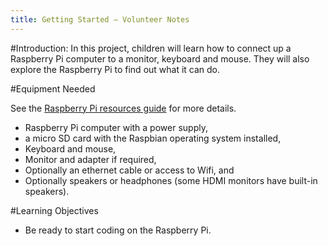 ```yaml
---
title: Getting Started — Volunteer Notes
---
```


#Introduction:
In this project, children will learn how to connect up a Raspberry Pi computer to a monitor, keyboard and mouse. They will also explore the Raspberry Pi to find out what it can do. 

#Equipment Needed

See the [Raspberry Pi resources guide](https://codeclubprojects.org/en-GB/resources/raspberry-pi-intro/) for more details.

+ Raspberry Pi computer with a power supply, 
+ a micro SD card with the Raspbian operating system installed,
+ Keyboard and mouse, 
+ Monitor and adapter if required, 
+ Optionally an ethernet cable or access to Wifi, and
+ Optionally speakers or headphones (some HDMI monitors have built-in speakers).


#Learning Objectives
+ Be ready to start coding on the Raspberry Pi.


